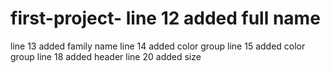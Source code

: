 # first-project- line 12 added full name 
line 13 added family name
line 14 added color group
line 15 added color group
line 18 added header 
line 20 added size 
